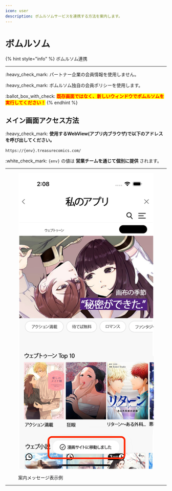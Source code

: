 ```yaml
---
icon: user
description: ボムルソムサービスを連携する方法を案内します。
---
```


# ボムルソム

{% hint style="info" %}
ボムルソム連携

***

:heavy\_check\_mark: パートナー企業の会員情報を使用しません。

:heavy\_check\_mark: ボムルソム独自の会員ポリシーを使用します。

:ballot\_box\_with\_check: <mark style="color:red;">**既存画面ではなく、新しいウィンドウでボムルソムを実行してください！**</mark>
{% endhint %}

## メイン画面アクセス方法

:heavy\_check\_mark: **使用するWebView(アプリ内ブラウザ)で以下のアドレスを呼び出してください。**

`https://{env}.treasurecomics.com/`

:white\_check\_mark: `{env}` の値は **営業チームを通じて個別に提供** されます。

***

<figure><img src="../.gitbook/assets/bomulseom_jp.jpg" alt=""><figcaption><p>案内メッセージ表示例</p></figcaption></figure>

***
